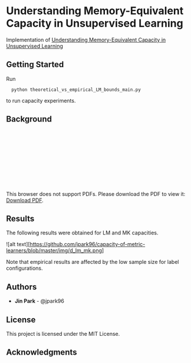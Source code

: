 # Understanding Memory-Equivalent Capacity in Unsupervised Learning
Implementation of [Understanding Memory-Equivalent Capacity in Unsupervised Learning](https://github.com/jpark96/capacity-of-metric-learners/blob/master/img/capacity-of-metric-learners_park.pdf)

## Getting Started
Run

```
  python theoretical_vs_empirical_LM_bounds_main.py
```

to run capacity experiments.

## Background

<object data="https://github.com/jpark96/capacity-of-metric-learners/blob/master/img/capacity-of-metric-learners_park.pdf" type="application/pdf" width="700px" height="700px">
    <embed src="https://github.com/jpark96/capacity-of-metric-learners/blob/master/img/capacity-of-metric-learners_park.pdf">
        <p>This browser does not support PDFs. Please download the PDF to view it: <a href="http://yoursite.com/the.pdf">Download PDF</a>.</p>
    </embed>
</object>

## Results
The following results were obtained for LM and MK capacities.

![alt text][https://github.com/jpark96/capacity-of-metric-learners/blob/master/img/d_lm_mk.png]

Note that empirical results are affected by the low sample size for label configurations.

## Authors
* __Jin Park__ - @jpark96

## License
This project is licensed under the MIT License.

## Acknowledgments

